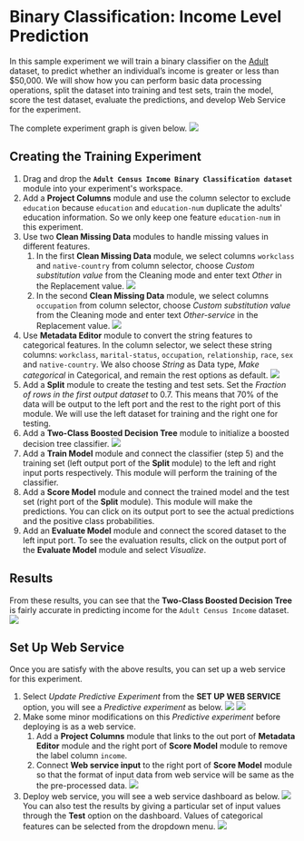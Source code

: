 # Binary Classification: Income Level Prediction

In this sample experiment we will train a binary classifier on the [Adult](http://archive.ics.uci.edu/ml/datasets/Adult) dataset, to predict whether an individual’s income is greater or less than $50,000. We will show how you can perform basic data processing operations, split the dataset into training and test sets, train the model, score the test dataset, evaluate the predictions, and develop Web Service for the experiment.

The complete experiment graph is given below.
![][image1]

## Creating the Training Experiment ##
1. Drag and drop the **`Adult Census Income Binary Classification dataset`** module into your experiment's workspace.
2. Add a **Project Columns** module and use the column selector to exclude `education` because `education` and `education-num` duplicate the adults' education information. So we only keep one feature `education-num` in this experiment.
3. Use two **Clean Missing Data** modules to handle missing values in different features.  
	1. In the first **Clean Missing Data** module, we select columns `workclass` and `native-country` from column selector, choose _Custom substitution value_ from the Cleaning mode and enter text _Other_ in the Replacement value.
	![][image2]
	2. In the second **Clean Missing Data** module, we select columns `occupation` from column selector, choose _Custom substitution value_ from the Cleaning mode and enter text _Other-service_ in the Replacement value.
	![][image3]
4. Use **Metadata Editor** module to convert the string features to categorical features. In the column selector, we select these string columns: `workclass`, `marital-status`, `occupation`, `relationship`, `race`, `sex` and `native-country`. We also choose _String_ as Data type, _Make categorical_ in Categorical, and remain the rest options as default.
![][image4]
5. Add a **Split** module to create the testing and test sets. Set the _Fraction of rows in the first output dataset_ to 0.7. This means that 70% of the data will be output to the left port and the rest to the right port of this module. We will use the left dataset for training and the right one for testing.
5. Add a **Two-Class Boosted Decision Tree** module to initialize a boosted decision tree classifier.
![][image5]
6. Add a **Train Model** module and connect the classifier (step 5) and the training set (left output port of the **Split** module) to the left and right input ports respectively. This module will perform the training of the classifier.
7. Add a **Score Model** module and connect the trained model and the test set (right port of the **Split** module). This module will make the predictions. You can click on its output port to see the actual predictions and the positive class probabilities.
8. Add an **Evaluate Model** module and connect the scored dataset to the left input port. To see the evaluation results, click on the output port of the **Evaluate Model** module and select _Visualize_.

## Results ##
From these results, you can see that the **Two-Class Boosted Decision Tree** is fairly accurate in predicting income for the `Adult Census Income` dataset.
![][image6]

## Set Up Web Service ##
Once you are satisfy with the above results, you can set up a web service for this experiment.
1. Select _Update Predictive Experiment_ from the **SET UP WEB SERVICE** option, you will see a _Predictive experiment_ as below.
![][image7]
![][image8]
2. Make some minor modifications on this _Predictive experiment_ before deploying is as a web service.
	1. Add a **Project Columns** module that links to the out port of **Metadata Editor** module and the right port of **Score Model** module to remove the label column `income`.
	2. Connect **Web service input** to the right port of **Score Model** module so that the format of input data from web service will be same as the the pre-processed data.
![][image9]
3. Deploy web service, you will see a web service dashboard as below.
![][image10]
You can also test the results by giving a particular set of input values through the **Test** option on the dashboard. Values of categorical features can be selected from the dropdown menu.
![][image11]

<!-- Images -->
[image1]:https://raw.githubusercontent.com/mezmicrosoft/Sample_Experiments/master/Sample_5_Binary_Classification_Adult_Data/image1.PNG
[image2]:https://raw.githubusercontent.com/mezmicrosoft/Sample_Experiments/master/Sample_5_Binary_Classification_Adult_Data/image2.PNG
[image3]:https://raw.githubusercontent.com/mezmicrosoft/Sample_Experiments/master/Sample_5_Binary_Classification_Adult_Data/image3.PNG
[image4]:https://raw.githubusercontent.com/mezmicrosoft/Sample_Experiments/master/Sample_5_Binary_Classification_Adult_Data/image4.PNG
[image5]:https://raw.githubusercontent.com/mezmicrosoft/Sample_Experiments/master/Sample_5_Binary_Classification_Adult_Data/image5.PNG
[image6]:https://raw.githubusercontent.com/mezmicrosoft/Sample_Experiments/master/Sample_5_Binary_Classification_Adult_Data/image6.PNG
[image7]:https://raw.githubusercontent.com/mezmicrosoft/Sample_Experiments/master/Sample_5_Binary_Classification_Adult_Data/image7.PNG
[image8]:https://raw.githubusercontent.com/mezmicrosoft/Sample_Experiments/master/Sample_5_Binary_Classification_Adult_Data/image8.PNG
[image9]:https://raw.githubusercontent.com/mezmicrosoft/Sample_Experiments/master/Sample_5_Binary_Classification_Adult_Data/image9.PNG
[image10]:https://raw.githubusercontent.com/mezmicrosoft/Sample_Experiments/master/Sample_5_Binary_Classification_Adult_Data/image10.PNG
[image11]:https://raw.githubusercontent.com/mezmicrosoft/Sample_Experiments/master/Sample_5_Binary_Classification_Adult_Data/image11.PNG
